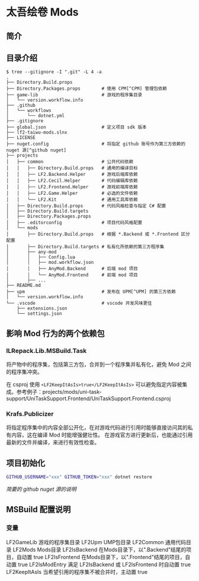 # 太吾绘卷 Mods

## 简介

## 目录介绍

```
$ tree --gitignore -I ".git" -L 4 -a
.
├── Directory.Build.props
├── Directory.Packages.props        # 使用 CPM[^CPM] 管理包依赖
├── game-lib                        # 游戏的程序集目录
│   └── version.workflow.info
├── .github
│   └── workflows
│       └── dotnet.yml
├── .gitignore
├── global.json                     # 定义项目 sdk 版本
├── lf2-taiwu-mods.slnx
├── LICENSE
├── nuget.config                    # 将指定 github 账号作为第三方依赖的 nuget 源[^github nuget]
├── projects
│   ├── common                      # 公共代码依赖
│   │   ├── Directory.Build.props   # 通用的编译目标
│   │   ├── LF2.Backend.Helper      # 游戏后端库依赖
│   │   ├── LF2.Cecil.Helper        # 代码编辑库依赖
│   │   ├── LF2.Frontend.Helper     # 游戏前端库依赖
│   │   ├── LF2.Game.Helper         # 必选的文件依赖
│   │   └── LF2.Kit                 # 通用工具库依赖
│   ├── Directory.Build.props       # 代码风格检查与指定 C# 配置
│   ├── Directory.Build.targets
│   ├── Directory.Packages.props
│   ├── .editorconfig               # 项目代码风格配置
│   └── mods
│       ├── Directory.Build.props   # 根据 *.Backend 或 *.Frontend 区分配置
│       ├── Directory.Build.targets # 私有化所依赖的第三方程序集
│       ├── any-mod
│       │   ├── Config.lua
│       │   ├── mod.workflow.json
│       │   ├── AnyMod.Backend      # 后端 mod 项目
│       │   └── AnyMod.Frontend     # 前端 mod 项目
│       ├── ...
├── README.md
├── upm                             # 发布在 UPM[^UPM] 的第三方依赖
│   └── version.workflow.info
└── .vscode                         # vscode 开发风味更佳
    ├── extensions.json
    └── settings.json
```

[^CPM]: CPM

[^github nuget]: github nuget repo

[^UPM]: UPM

## 影响 Mod 行为的两个依赖包

### ILRepack.Lib.MSBuild.Task

将产物中的程序集，包括第三方包，合并到一个程序集并私有化，避免 Mod 之间的程序集冲突。

在 csproj 使用 `<LF2KeepItAsIs>true</LF2KeepItAsIs>` 可以避免指定内容被集成。参考例子：projects/mods/uni-task-support/UniTaskSupport.Frontend/UniTaskSupport.Frontend.csproj

### Krafs.Publicizer

将指定程序集中的内容全部公开化，在对游戏代码进行引用时能够直接访问其的私有内容，这在编译 Mod 时能增强健壮性。
在游戏官方进行更新后，也能通过引用最新的文件并编译，来进行有效性检查。

## 项目初始化

```bash
GITHUB_USERNAME="xxx" GITHUB_TOKEN="xxx" dotnet restore
```
*简要的 github nuget 源的说明*

## MSBuild 配置说明

### 变量

LF2GameLib    游戏的程序集目录
LF2Upm        UMP包目录
LF2Common     通用代码目录
LF2Mods       Mods目录
LF2IsBackend  在Mods目录下，以".Backend"结尾的项目，自动置 true
LF2IsFrontend 在Mods目录下，以".Frontend"结尾的项目，自动置 true
LF2IsModEntry 满足 LF2IsBackend 或 LF2IsFrontend 时自动置 true
LF2KeepItAsIs 当希望引用的程序集不被合并时，主动置 true